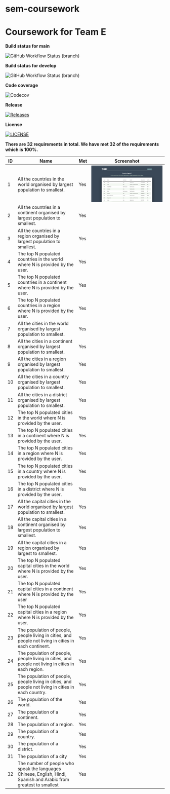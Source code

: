 # sem-coursework
# Coursework for Team E

**Build status for main**

![GitHub Workflow Status (branch)](https://img.shields.io/github/actions/workflow/status/joerob25/sem-coursework-be/CI-Unit-Test.yml?branch=main&style=flat-square)<branch>

**Build status for develop**

![GitHub Workflow Status (branch)](https://img.shields.io/github/actions/workflow/status/joerob25/sem-coursework-be/CI-Unit-Test.yml?branch=develop&style=flat-square)<branch>

**Code coverage**

![Codecov](https://img.shields.io/codecov/c/github/joerob25/main)

**Release**

[![Releases](https://img.shields.io/github/release/joerob25/sem-coursework-be/all.svg?style=flat-square)](https://github.com/joerob25/sem-coursework-be/releases)

**License**

[![LICENSE](https://img.shields.io/github/license/joerob25/sem-coursework-be.svg?style=flat-square)](https://github.com/joerob25/sem-coursework-be/blob/master/LICENSE)

**There are 32 requirements in total. We have met 32 of the requirements which is 100%.**

| ID  | Name                                                                                                               | Met | Screenshot                                    |
|-----|--------------------------------------------------------------------------------------------------------------------|-----|-----------------------------------------------|
| 1   | All the countries in the world organised by largest population to smallest.                                        | Yes | ![country-report-1](img/country-report-1.png) |
| 2   | All the countries in a continent organised by largest population to smallest.                                      | Yes |                                               |
| 3   | All the countries in a region organised by largest population to smallest.                                         | Yes |                                               |
| 4   | The top N populated countries in the world where N is provided by the user.                                        | Yes |                                               |
| 5   | The top N populated countries in a continent where N is provided by the user.                                      | Yes |                                               |
| 6   | The top N populated countries in a region where N is provided by the user.                                         | Yes |                                               |
| 7   | All the cities in the world organised by largest population to smallest.                                           | Yes |                                               |
| 8   | All the cities in a continent organised by largest population to smallest.                                         | Yes |                                               |
| 9   | All the cities in a region organised by largest population to smallest.                                            | Yes |                                               |
| 10  | All the cities in a country organised by largest population to smallest.                                           | Yes |                                               |
| 11  | All the cities in a district organised by largest population to smallest.                                          | Yes |                                               |
| 12  | The top N populated cities in the world where N is provided by the user.                                           | Yes |                                               |
| 13  | The top N populated cities in a continent where N is provided by the user.                                         | Yes |                                               |
| 14  | The top N populated cities in a region where N is provided by the user.                                            | Yes |                                               |
| 15  | The top N populated cities in a country where N is provided by the user.                                           | Yes |                                               |
| 16  | The top N populated cities in a district where N is provided by the user.                                          | Yes |                                               |
| 17  | All the capital cities in the world organised by largest population to smallest.                                   | Yes |                                               |
| 18  | All the capital cities in a continent organised by largest population to smallest.                                 | Yes |                                               |
| 19  | All the capital cities in a region organised by largest to smallest.                                               | Yes |                                               |
| 20  | The top N populated capital cities in the world where N is provided by the user.                                   | Yes |                                               |
| 21  | The top N populated capital cities in a continent where N is provided by the user                                  | Yes |                                               |
| 22  | The top N populated capital cities in a region where N is provided by the user.                                    | Yes |                                               |
| 23  | The population of people, people living in cities, and people not living in cities in each continent.              | Yes |                                               |
| 24  | The population of people, people living in cities, and people not living in cities in each region.                 | Yes |                                               |
| 25  | The population of people, people living in cities, and people not living in cities in each country.                | Yes |                                               |
| 26  | The population of the world.                                                                                       | Yes |                                               |
| 27  | The population of a continent.                                                                                     | Yes |                                               |
| 28  | The population of a region.                                                                                        | Yes |                                               |
| 29  | The population of a country.                                                                                       | Yes |                                               |
| 30  | The population of a district.                                                                                      | Yes |                                               |
| 31  | The population of a city                                                                                           | Yes |                                               |
| 32  | The number of people who speak the languages Chinese, English, Hindi, Spanish and Arabic from greatest to smallest | Yes |                                               |
